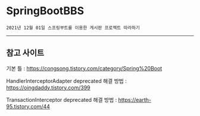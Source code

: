 # SpringBootBBS
    2021년 12월 01일 스프링부트를 이용한 게시판 프로젝트 따라하기
---
## 참고 사이트

기본 틀 : https://congsong.tistory.com/category/Spring%20Boot

HandlerInterceptorAdapter deprecated 해결 방법 : https://oingdaddy.tistory.com/399

TransactionInterceptor deprecated 해결 방법 : https://earth-95.tistory.com/44